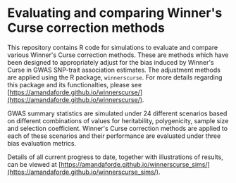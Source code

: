 # Evaluating and comparing Winner's Curse correction methods 

This repository contains R code for simulations to evaluate and compare various Winner's Curse correction methods. These are methods which have been designed to appropriately adjust for the bias induced by Winner's Curse in GWAS SNP-trait association estimates. The adjustment methods are applied using the R package, `winnerscurse`. For more details regarding this package and its functionalties, please see [https://amandaforde.github.io/winnerscurse/](https://amandaforde.github.io/winnerscurse/). 

GWAS summary statistics are simulated under 24 different scenarios based on different combinations of values for heritability, polygenicity, sample size and selection coefficient. Winner's Curse correction methods are applied to each of these scenarios and their performance are evaluated under three bias evaluation metrics. 

Details of all current progress to date, together with illustrations of results, can be viewed at [https://amandaforde.github.io/winnerscurse_sims/](https://amandaforde.github.io/winnerscurse_sims/).
